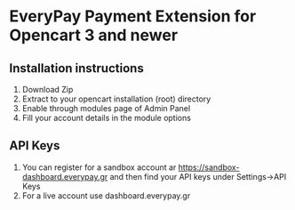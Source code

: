 # EveryPay Payment Extension for Opencart 3 and newer

## Installation instructions

1. Download Zip
2. Extract to your opencart installation (root) directory
4. Enable through modules page of Admin Panel
5. Fill your account details in the module options

## API Keys

1. You can register for a sandbox account ar https://sandbox-dashboard.everypay.gr and then find your API keys under Settings->API Keys
2. For a live account use dashboard.everypay.gr